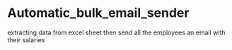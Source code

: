# Automatic_bulk_email_sender
extracting data from excel sheet then send all the employees an email with their salaries 
